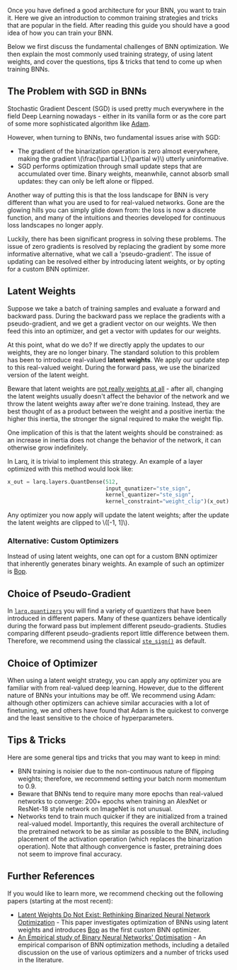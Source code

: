 Once you have defined a good architecture for your BNN, you want to train it. Here we give an introduction to common training strategies and tricks that are popular in the field. After reading this guide you should have a good idea of how you can train your BNN.

Below we first discuss the fundamental challenges of BNN optimization. We then explain the most commonly used training strategy, of using latent weights, and cover the questions, tips & tricks that tend to come up when training BNNs.

## The Problem with SGD in BNNs

Stochastic Gradient Descent (SGD) is used pretty much everywhere in the field Deep Learning nowadays - either in its vanilla form or as the core part of some more sophisticated algorithm like [Adam](https://arxiv.org/abs/1412.6980).

However, when turning to BNNs, two fundamental issues arise with SGD:

- The gradient of the binarization operation is zero almost everywhere, making the gradient \\(\frac{\partial L}{\partial w}\\) utterly uninformative.
- SGD performs optimization through small update steps that are accumulated over time. Binary weights, meanwhile, cannot absorb small updates: they can only be left alone or flipped.

Another way of putting this is that the loss landscape for BNN is very different than what you are used to for real-valued networks. Gone are the glowing hills you can simply glide down from: the loss is now a discrete function, and many of the intuitions and theories developed for continuous loss landscapes no longer apply.

Luckily, there has been significant progress in solving these problems. The issue of zero gradients is resolved by replacing the gradient by some more informative
alternative, what we call a 'pseudo-gradient'. The issue of updating can be resolved either by introducing latent weights, or by opting for a custom BNN optimizer.

## Latent Weights

Suppose we take a batch of training samples and evaluate a forward and backward pass. During the backward pass we replace the gradients with a pseudo-gradient, and we get a gradient vector on our weights. We then feed this into an optimizer, and get a vector with updates for our weights.

At this point, what do we do? If we directly apply the updates to our weights, they are no longer binary. The standard solution to this problem has been to introduce real-valued **latent weights**. We apply our update step to this real-valued weight. During the forward pass, we use the binarized version of the latent weight.

Beware that latent weights are [not really weights at all](https://papers.nips.cc/paper/8971-latent-weights-do-not-exist-rethinking-binarized-neural-network-optimization) - after all, changing the latent weights usually doesn't affect the behavior of the network and we throw the latent weights away after we're done training. Instead, they are best thought of as a product between the weight and a positive inertia: the higher this inertia, the stronger the signal required to make the weight flip.

One implication of this is that the latent weights should be constrained: as an increase in inertia does not change the behavior of the network, it can otherwise grow indefinitely.

In Larq, it is trivial to implement this strategy. An example of a layer optimized with this method would look like:

```python
x_out = larq.layers.QuantDense(512,
                               input_qunatizer="ste_sign",
                               kernel_quantizer="ste_sign",
                               kernel_constraint="weight_clip")(x_out)
```

Any optimizer you now apply will update the latent weights; after the update the latent weights are clipped to \\([-1, 1]\\).

### Alternative: Custom Optimizers

Instead of using latent weights, one can opt for a custom BNN optimizer that inherently generates binary weights. An example of such an optimizer is [Bop](api/optimizers/#bop).

## Choice of Pseudo-Gradient

In [`larq.quantizers`](/api/quantizers) you will find a variety of quantizers that have been introduced in different papers. Many of these quantizers behave identically during the forward pass but implement different pseudo-gradients. Studies comparing different pseudo-gradients report little difference between them. Therefore, we recommend using the classical [`ste_sign()`](/api/quantizers/#ste_sign) as default.

## Choice of Optimizer

When using a latent weight strategy, you can apply any optimizer you are familiar with from real-valued deep learning. However, due to the different nature of BNNs your intuitions may be off. We recommend using Adam: although other optimizers can achieve similar accuracies with a lot of finetuning, we and others have found that Adam is the quickest to converge and the least sensitive to the choice of hyperparameters.

## Tips & Tricks

Here are some general tips and tricks that you may want to keep in mind:

- BNN training is noisier due to the non-continuous nature of flipping weights; therefore, we recommend setting your batch norm momentum to 0.9.
- Beware that BNNs tend to require many more epochs than real-valued networks to converge: 200+ epochs when training an AlexNet or ResNet-18 style network on ImageNet is not unusual.
- Networks tend to train much quicker if they are initialized from a trained real-valued model. Importantly, this requires the overall architecture of the pretrained network to be as similar as possible to the BNN, including placement of the activation operation (which replaces the binarization operation). Note that although convergence is faster, pretraining does not seem to improve final accuracy.

## Further References

If you would like to learn more, we recommend checking out the following papers (starting at the most recent):

- [Latent Weights Do Not Exist: Rethinking Binarized Neural Network Optimization](https://papers.nips.cc/paper/8971-latent-weights-do-not-exist-rethinking-binarized-neural-network-optimization) - This paper investigates optimization of BNNs using latent weights and introduces [Bop](/api/optimizers/#bop) as the first custom BNN optimizer.
- [An Empirical study of Binary Neural Networks' Optimisation](https://openreview.net/forum?id=rJfUCoR5KX) - An empirical comparison of BNN optimization methods, including a detailed discussion on the use of various optimizers and a number of tricks used in the literature.
